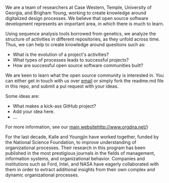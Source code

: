 We are a team of researchers at Case Western, Temple, University of Georgia, and Brigham Young, working to create knowledge around digitalized design processes. We believe that open source software development represents an important area, in which there is much to learn.

Using sequence analysis tools borrowed from genetics, we analyze the structure of activities in different repositories, as they unfold across time. Thus, we can help to create knowledge around questions such as:

* What is the evolution of a project's activities?
* What types of processes leads to successful projects?
* How are successful open source software communities built?

We are keen to learn what the open source community is interested in. You can either get in touch with us over [email](mailto:aron.lindberg@case.edu) or simply fork the readme.md file in this repo, and submit a pul request with your ideas.

Some ideas are:

* What makes a kick-ass GitHub project?
* Add your idea here.
* …

For more information, see our [main website]()http://www.orgdna.net/)

For the last decade, Kalle and Youngjin have worked together, funded by the National Science Foundation, to improve understanding of organizational processes. Their research in this program has been published in the most prestigious journals in the fields of management, information systems, and organizational behavior. Companies and institutions such as Ford, Intel, and NASA have eagerly collaborated with them in order to extract additional insights from their own complex and dynamic organizational processes.
